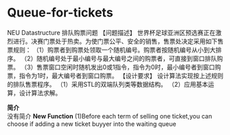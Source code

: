 # Queue-for-tickets
NEU Datastructure 
排队购票问题
【问题描述】
世界杯足球亚洲区预选赛正在激烈进行。决赛门票处于热卖。为使门票公平、安全的销售，售票处决定采用如下售票规则：
（1）购票者到购票处领取一个随机编号。购票者按随机编号从小到大排序。
（2）随机编号处于最小编号与最大编号之间的购票者，可直接到窗口排队购票。
（3）售票窗口空闲时随机发出0或1指令，指令为0时，最小编号者到窗口购票，指令为1时，最大编号者到窗口购票。
【设计要求】
设计算法实现按上述规则的排队售票程序。
（1）采用STL的双端队列类等数据结构。
（2）应用基本运算，设计算法求解。

**简介**    
没有简介
**New Function**
(1)Before each term of selling one ticket,you can choose if adding a new ticket buyyer into the waiting queue
